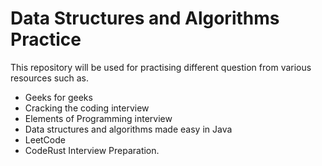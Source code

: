 # Data Structures and Algorithms Practice

This repository will be used for practising different question from various resources such as.

* Geeks for geeks
* Cracking the coding interview
* Elements of Programming interview
* Data structures and algorithms made easy in Java
* LeetCode
* CodeRust Interview Preparation.